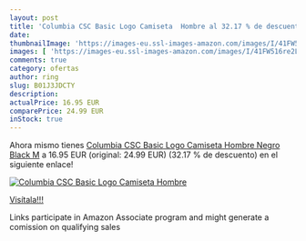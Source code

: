 ```yaml
---
layout: post
title: 'Columbia CSC Basic Logo Camiseta  Hombre al 32.17 % de descuento'
date: 
thumbnailImage: 'https://images-eu.ssl-images-amazon.com/images/I/41FW516re2L._SL200_.jpg'
images: [ 'https://images-eu.ssl-images-amazon.com/images/I/41FW516re2L._SL200_.jpg' ]
comments: true
category: ofertas
author: ring
slug: B01J3JDCTY
description:
actualPrice: 16.95 EUR
comparePrice: 24.99 EUR
inStock: true
---
```


Ahora mismo tienes [Columbia CSC Basic Logo Camiseta  Hombre  Negro  Black   M](https://www.amazon.es/dp/B01J3JDCTY/?tag=tolees-21) a 16.95 EUR (original: 24.99 EUR) (32.17 %  de descuento) en el siguiente enlace!

[![Columbia CSC Basic Logo Camiseta  Hombre](https://images-eu.ssl-images-amazon.com/images/I/41FW516re2L._SL200_.jpg)](https://www.amazon.es/dp/B01J3JDCTY/?tag=tolees-21)

[Visítala!!!](https://www.amazon.es/dp/B01J3JDCTY/?tag=tolees-21)

Links participate in Amazon Associate program and might generate a comission on qualifying sales
